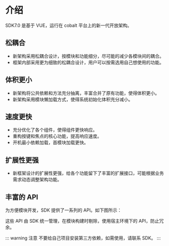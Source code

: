 # 介绍

SDK7.0 是基于 VUE，运行在 cobalt 平台上的新一代开放架构。

## 松耦合

-   新架构采用松耦合设计，按模块和功能细分，尽可能的减少各模块间的耦合。
-   框架内部采用更为细致的松耦合设计，用户可以按需选用自己想使用的功能。

## 体积更小

-   新架构将公共依赖和方法充分抽离，丰富合并了原有功能，使得体积更小。
-   新架构采用模块懒加载方式，使得系统初始化体积充分减小。

## 速度更快

-   充分优化了各个组件，使得组件更快响应。
-   重构按键和焦点的核心功能，提高响应速度。
-   开机最小依赖加载，首模块加载更快。

## 扩展性更强

-   新框架设计的扩展性更强，给各个功能留下了丰富的扩展接口，可能根据业务需求动态调整架构功能。

## 丰富的 API

为方便模块开发，SDK 提供了一系列的 API。如下图所示：


这些 API 由 SDK 统一管理，在模块构建时剔除，使用宿主环境下的 API，防止冗余。

::: warning 注意
不要给自己项目安装第三方依赖，如需使用，请联系 SDK。
:::

<!--
## 规范

SDK 开发遵循 [SDK 开发规范](http://dmtks.hisense.com/pages/viewpage.action?pageId=101423552)，强烈建议开发前仔细阅读开发规范。

## UI 库

SDK 通过 [VUI](http://10.18.74.254:8080/vui 'VIDAA UI') 项目提供了丰富的 vue 组件。且项目初始化时，便将其所有组件注册到了全局，各模块无需引入便可直接使用。

详情请参考：[VUI](http://10.18.74.254:8080/vui 'VIDAA UI') 组件部分。

## UI 核心功能

SDK 核心功能的提供也是通过 [VUI](http://10.18.74.254:8080/vui 'VIDAA UI')，其中包括：

-   按键的处理
-   焦点分发
-   模块交互
-   多主题
-   左右反转
-   VUE 扩展
    -   过滤器
    -   指令

详情请参考：[VUI](http://10.18.74.254:8080/vui 'VIDAA UI') 核心功能部分。

## UI biz

SDK 底层封装放到了 UI biz 项目中。该项目为 SDK 搭建，各模块开发。目前没有形成文档。

## [sov](/sov/)

提供与业务和平台不相干的纯工具函数。
 -->
